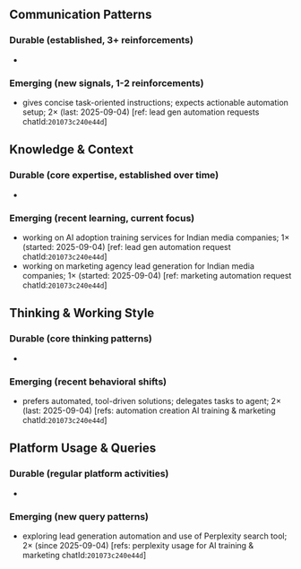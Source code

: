 ## Communication Patterns
### Durable (established, 3+ reinforcements)
-  

### Emerging (new signals, 1-2 reinforcements)
- gives concise task-oriented instructions; expects actionable automation setup; 2× (last: 2025-09-04) [ref: lead gen automation requests chatId:`201073c240e44d`]

## Knowledge & Context
### Durable (core expertise, established over time)
-  

### Emerging (recent learning, current focus)
- working on AI adoption training services for Indian media companies; 1× (started: 2025-09-04) [ref: lead gen automation request chatId:`201073c240e44d`]
- working on marketing agency lead generation for Indian media companies; 1× (started: 2025-09-04) [ref: marketing automation request chatId:`201073c240e44d`]

## Thinking & Working Style
### Durable (core thinking patterns)
-  

### Emerging (recent behavioral shifts)
- prefers automated, tool-driven solutions; delegates tasks to agent; 2× (last: 2025-09-04) [refs: automation creation AI training & marketing chatId:`201073c240e44d`]

## Platform Usage & Queries
### Durable (regular platform activities)
-  

### Emerging (new query patterns)
- exploring lead generation automation and use of Perplexity search tool; 2× (since 2025-09-04) [refs: perplexity usage for AI training & marketing chatId:`201073c240e44d`]